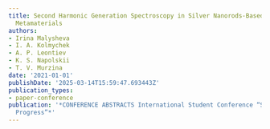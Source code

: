 ```yaml
---
title: Second Harmonic Generation Spectroscopy in Silver Nanorods-Based Hyperbolic
  Metamaterials
authors:
- Irina Malysheva
- I. A. Kolmychek
- A. P. Leontiev
- K. S. Napolskii
- T. V. Murzina
date: '2021-01-01'
publishDate: '2025-03-14T15:59:47.693443Z'
publication_types:
- paper-conference
publication: '*CONFERENCE ABSTRACTS International Student Conference “Science and
  Progress”*'
---
```

